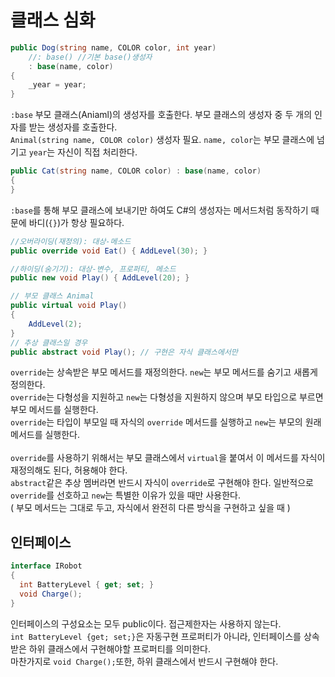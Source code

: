 # 클래스 심화

```c#
public Dog(string name, COLOR color, int year)
    //: base() //기본 base()생성자
    : base(name, color)
{
    _year = year;
}
```
```:base``` 부모 클래스(Aniaml)의 생성자를 호출한다. 부모 클래스의 생성자 중 두 개의 인자를 받는 생성자를 호출한다.<br>
```Animal(string name, COLOR color)``` 생성자 필요. ```name, color```는 부모 클래스에 넘기고 ```year```는 자신이 직접 처리한다.<br>
```c#
public Cat(string name, COLOR color) : base(name, color)
{
}
```
```:base```를 통해 부모 클래스에 보내기만 하여도 C#의 생성자는 메서드처럼 동작하기 때문에 바디(```{}```)가 항상 필요하다.
```c#
//오버라이딩(재정의): 대상-메소드
public override void Eat() { AddLevel(30); }

//하이딩(숨기기): 대상-변수, 프로퍼티, 메소드
public new void Play() { AddLevel(20); }

// 부모 클래스 Animal
public virtual void Play()
{
    AddLevel(2);
}
// 추상 클래스일 경우
public abstract void Play(); // 구현은 자식 클래스에서만
```
```override```는 상속받은 부모 메서드를 재정의한다. ```new```는 부모 메서드를 숨기고 새롭게 정의한다. <br>
```override```는 다형성을 지원하고 ```new```는 다형성을 지원하지 않으며 부모 타입으로 부르면 부모 메서드를 실행한다. <br>
```override```는 타입이 부모일 때 자식의 ```override``` 메서드를 실행하고 ```new```는 부모의 원래 메서드를 실행한다. <br> <br>
```override```를 사용하기 위해서는 부모 클래스에서 ```virtual```을 붙여서 이 메서드를 자식이 재정의해도 된다, 허용해야 한다. <br>
```abstract```같은 추상 멤버라면 반드시 자식이 ```override```로 구현해야 한다.
일반적으로 ```override```를 선호하고 ```new```는 특별한 이유가 있을 때만 사용한다. <br> ( 부모 메서드는 그대로 두고, 자식에서 완전히 다른 방식을 구현하고 싶을 때 ) <br>
## 인터페이스
```c#
interface IRobot
{
  int BatteryLevel { get; set; }
  void Charge();
}
```
인터페이스의 구성요소는 모두 public이다. 접근제한자는 사용하지 않는다. <br>
```int BatteryLevel {get; set;}```은 자동구현 프로퍼티가 아니라, 인터페이스를 상속 받은 하위 클래스에서 구현해야할 프로퍼티를 의미한다.<br>
마찬가지로 ```void Charge();```또한, 하위 클래스에서 반드시 구현해야 한다.


